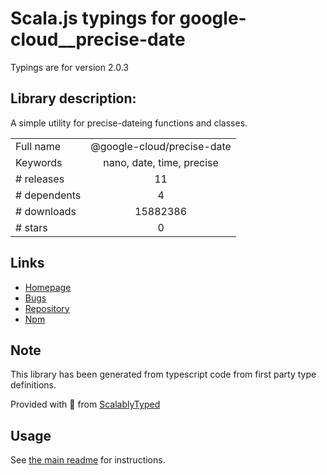 
# Scala.js typings for google-cloud__precise-date

Typings are for version 2.0.3

## Library description:
A simple utility for precise-dateing functions and classes.

|                    |                 |
| ------------------ | :-------------: |
| Full name          | @google-cloud/precise-date |
| Keywords           | nano, date, time, precise |
| # releases         | 11 |
| # dependents       | 4 |
| # downloads        | 15882386 |
| # stars            | 0 |

## Links
- [Homepage](https://github.com/googleapis/nodejs-precise-date#readme)
- [Bugs](https://github.com/googleapis/nodejs-precise-date/issues)
- [Repository](https://github.com/googleapis/nodejs-precise-date)
- [Npm](https://www.npmjs.com/package/%40google-cloud%2Fprecise-date)
    


## Note
This library has been generated from typescript code from first party type definitions.

Provided with :purple_heart: from [ScalablyTyped](https://github.com/oyvindberg/ScalablyTyped)

## Usage
See [the main readme](../../readme.md) for instructions.


